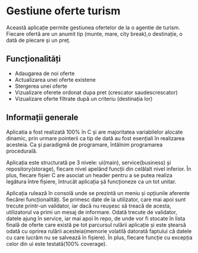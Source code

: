 # Gestiune oferte turism

Această aplicație permite gestiunea ofertelor de la o agentie de turism. Fiecare ofertă are un anumit tip (munte, mare, city break),o destinație, o dată de plecare și un preț.

## Funcționalități
 - Adaugarea de noi oferte 
 - Actualizarea unei oferte existene
 - Stergerea unei oferte
 - Vizualizare oferete ordonat dupa pret (crescator saudescrescator)
 - Vizualizare oferte filtrate după un criteriu (destinația lor)

## Informații generale
 Aplicatia a fost realizată 100% în C și are majoritatea variabilelor alocate dinamic, prin urmare pointerii ca tip de dată au fost esențiali în realizarea acesteia. Ca și paradigmă de programare, întâlnim programarea procedurală.

 Aplicația este structurată pe 3 nivele: ui(main), service(business) și repository(storage), fiecare nivel apelând funcții din celălalt nivel inferior. În plus, fiecare fișier C are asociat un header pentru a se putea realiza legătura între fișiere, întrucât aplicația șă funcționeze ca un tot unitar. 

 Aplicația rulează în consolă unde se prezintă un meniu și opțiunile aferente fiecărei funcționalități. Se primesc date de la utilizator, care mai apoi sunt trecute printr-un validator, iar dacă nu reușesc să treacă de acesta, utilizatorul va primi un mesaj de informare. Odată trecute de validator, datele ajung în service, iar mai apoi în repo, de unde vor fi stocate în lista finală de oferte care există pe tot parcursul rulării aplicație și este ștearsă odată cu oprirea rulării acesteia(memorie volatilă datorată faptului că datele cu care lucrăm nu se salvează în fișiere).
 În plus, fiecare funcție cu excepția celor din ui este testată(100% coverage). 
